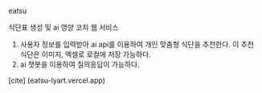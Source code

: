 eatsu <br>

식단표 생성 및 ai 영양 코치 웹 서비스

1. 사용자 정보를 입력받아 ai api를 이용하여 개인 맞춤형 식단을 추천한다. 이 추천 식단은 이미지, 엑셀로 로컬에 저장 가능하다.
2. ai 챗봇을 이용하여 질의응답이 가능하다.

[cite] (eatsu-lyart.vercel.app)
